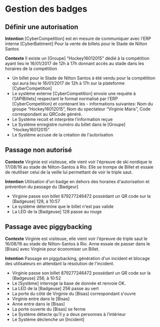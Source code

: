Gestion des badges
==========================================
Définir une autorisation
------------------------

**Intention** [CyberCompetition] est en mesure de communiquer avec l’ERP interne [CyberBatiment] Pour la vente de billets pour le Stade de Nilton Santos

**Contexte** Il existe un [Groupe] “Hockey16012015” dédié à la compétition ayant lieu le 16/01/2017 de 12h à 17h donnant accès au stade dans les horaires de la compétition

- Un billet pour le Stade de Nilton Santos à été vendu pour la compétition qui aura lieu le 16/01/2017
de 12h à 17h sur la plateforme [CyberCompetition]
- Le système externe [CyberCompetition] envoie une requète à l’[APIBillets] respectant le format normalisé par l’ERP [CyberCompetition] et contenant les - informations suivantes: Nom du groupe
“Hockey16012015”, Nom du spectateur “Virginie Maris”, Code correspondant au QRCode généré.
- Le Système recoit et interprète l’information reçue
- Le Système enregistre numéro du billet dans le [Groupe] “Hockey16012015”
- Le Système accuse de la création de l'autorisation


Passage non autorisé
--------------------

**Contexte** Virginie est visiteuse, elle vient voir l'épreuve de ski nordique le 17/08/16 au stade de
Nilton-Santos à Rio. Elle se trompe de Billet et essaie de réutiliser celui de la veille lui permettant de
voir le triple saut.

**Intention** Utilisation d'un badge en dehors des horaires d'autorisation et prévention du passage du [Badgeur]

- Virginie passe son billet 879277246472 possédant un QR code sur la [Badgeuse] 128, à 10:57
- Le système détermine que le billet n'est pas valide
- La LED de la [Badgeuse] 128 passe au rouge



Passage avec piggybacking
-------------------------

**Contexte** Virginie est visiteuse, elle vient voir l'épreuve de triple saut le 16/08/16 au stade de
Nilton-Santos à Rio. Anne essaie de passer dans le [Bisas] avec Virginie pour économiser un Billet.

**Intention** Passage en piggybacking, génération d'un incident et blocage des utilisateurs en attendant la résolution de l'incident.

- Virginie passe son billet 879277246472 possédant un QR code sur la [Badgeuse] 256, à 10:52
- Le [Système] interroge la base de donnée et renvoie OK.
- La LED de la [Badgeuse] 256 passe au vert
- La porte du côté de Virginie du [Bisas] correspondant s'ouvre
- Virginie entre dans le [Bisas]
- Anne entre dans le [Bisas]
- La porte ouverte du [Bisas] se ferme
- Le Système détecte qu’il y a deux personnes à l’intérieur
- Le Système déclenche un [Incident]
